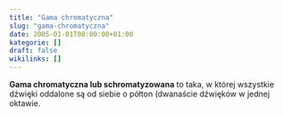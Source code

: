 ```yaml
---
title: "Gama chromatyczna"
slug: "gama-chromatyczna"
date: 2005-01-01T00:00:00+01:00
kategorie: []
draft: false
wikilinks: []
---
```

**Gama chromatyczna lub schromatyzowana** to taka, w której wszystkie
dźwięki oddalone są od siebie o półton (dwanaście dźwięków w jednej
oktawie.